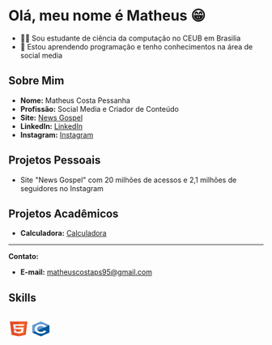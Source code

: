 # Olá, meu nome é Matheus 😁

- 👨‍🎓 Sou estudante de ciência da computação no CEUB em Brasilia 
- 🧠 Estou aprendendo programação e tenho conhecimentos na área de social media 

## Sobre Mim

- **Nome:** Matheus Costa Pessanha
- **Profissão:** Social Media e Criador de Conteúdo
- **Site:** [News Gospel](https://newsgospel.com.br)
- **LinkedIn:** [LinkedIn](https://linkedin.com/in/matheuscostaps)
- **Instagram:** [Instagram](https://instagram.com/matheuscostaw)

## Projetos Pessoais 

- Site "News Gospel" com 20 milhões de acessos e 2,1 milhões de seguidores no Instagram
  
## Projetos Acadêmicos 
- **Calculadora:** [Calculadora]([https://instagram.com/matheuscostaw](https://github.com/matheuscostaps/calculadora.git))
---

**Contato:**
- **E-mail:** matheuscostaps95@gmail.com

## Skills
 <div style="display:inlice_block"><br>
  <img align="center" alt="Lucas-HTML" height="30" width="40" src="https://raw.githubusercontent.com/devicons/devicon/master/icons/html5/html5-original.svg"> 
  <img align="center" alt="Alysson-C" height="30" width="40" src="https://raw.githubusercontent.com/devicons/devicon/master/icons/c/c-original.svg">
